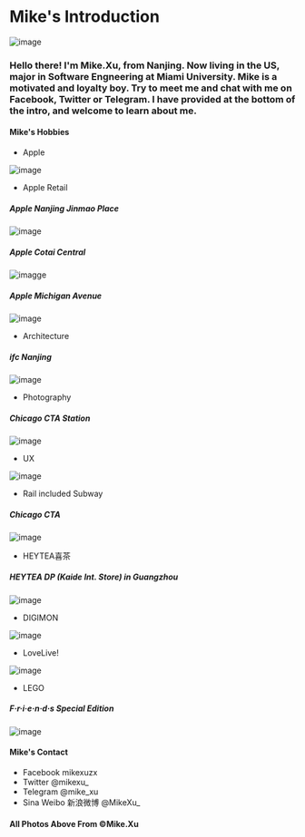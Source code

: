# Mike's Introduction

![image](https://github.com/MikeXu1117/welcome/blob/master/images/avatar.jpeg)

### Hello there! I'm Mike.Xu, from Nanjing. Now living in the US, major in Software Engneering at Miami University. Mike is a motivated and loyalty boy. Try to meet me and chat with me on Facebook, Twitter or Telegram. I have provided at the bottom of the intro, and welcome to learn about me.

#### Mike's Hobbies
- Apple

![image](https://github.com/MikeXu1117/welcome/blob/master/images/apple.jpg)

- Apple Retail
##### Apple Nanjing Jinmao Place
![image](https://github.com/MikeXu1117/welcome/blob/master/images/jmp.jpg)

##### Apple Cotai Central
![imagge](https://github.com/MikeXu1117/welcome/blob/master/images/cc.jpg)

##### Apple Michigan Avenue
![image](https://github.com/MikeXu1117/welcome/blob/master/images/ma.jpg)

- Architecture

##### ifc Nanjing
![image](https://github.com/MikeXu1117/welcome/blob/master/images/architect.jpg)

- Photography

##### Chicago CTA Station
![image](https://github.com/MikeXu1117/welcome/blob/master/images/photogra.jpg)

- UX

![image](https://github.com/MikeXu1117/welcome/blob/master/images/ux.png)

- Rail included Subway

##### Chicago CTA
![image](https://github.com/MikeXu1117/welcome/blob/master/images/rail.JPG)

- HEYTEA喜茶

##### HEYTEA DP (Kaide Int. Store) in Guangzhou
![image](https://github.com/MikeXu1117/welcome/blob/master/images/heytea.jpg)

- DIGIMON

![image](https://github.com/MikeXu1117/welcome/blob/master/images/digimon.JPG)

- LoveLive!

![image](https://github.com/MikeXu1117/welcome/blob/master/images/lol.jpg)

- LEGO

##### F·r·i·e·n·d·s Special Edition
![image](https://github.com/MikeXu1117/welcome/blob/master/images/lego.jpg)

#### Mike's Contact
- Facebook mikexuzx
- Twitter @mikexu_
- Telegram @mike_xu
- Sina Weibo 新浪微博 @MikeXu_

#### All Photos Above From ©Mike.Xu
